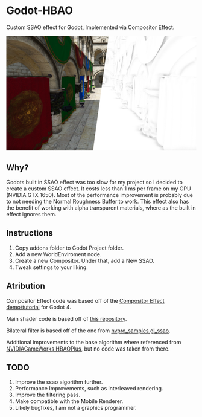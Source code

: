 # Godot-HBAO
Custom SSAO effect for Godot, Implemented via Compositor Effect.

![Image](https://github.com/KawaiiPrincess/Godot-HBAO/blob/main/HBAO.png)

## Why?
Godots built in SSAO effect was too slow for my project so I decided to create a custom SSAO effect. It costs less than 1 ms per frame on my GPU (NVIDIA GTX 1650). Most of the performance improvement is probably due to not needing the Normal Roughness Buffer to work. This effect also has the benefit of working with alpha transparent materials, where as the built in effect ignores them.

## Instructions
1. Copy addons folder to Godot Project folder.
2. Add a new WorldEnviroment node.
3. Create a new Compositor. Under that, add a New SSAO.
4. Tweak settings to your liking.

## Atribution
Compositor Effect code was based off of the [Compositor Effect demo/tutorial](https://github.com/godotengine/godot-demo-projects/tree/master/compute/post_shader) for Godot 4.

Main shader code is based off of [this repository](https://github.com/scanberg/hbao).

Bilateral filter is based off of the one from [nvpro_samples gl_ssao](https://github.com/nvpro-samples/gl_ssao).

Additional improvements to the base algorithm where referenced from [NVIDIAGameWorks HBAOPlus](https://github.com/NVIDIAGameWorks/HBAOPlus), but no code was taken from there.

## TODO
1. Improve the ssao algorithm further.
2. Performance Improvements, such as interleaved rendering.
3. Improve the filtering pass.
4. Make compatible with the Mobile Renderer.
5. Likely bugfixes, I am not a graphics programmer.
